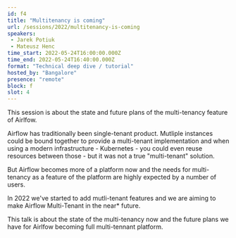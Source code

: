 ```yaml
---
id: f4
title: "Multitenancy is coming"
url: /sessions/2022/multitenancy-is-coming
speakers:
 - Jarek Potiuk
 - Mateusz Henc
time_start: 2022-05-24T16:00:00.000Z
time_end: 2022-05-24T16:40:00.000Z
format: "Technical deep dive / tutorial"
hosted_by: "Bangalore"
presence: "remote"
block: f
slot: 4
---
```


This session is about the state and future plans of the multi-tenancy feature of Airlfow.
 
 
 
 Airflow has traditionally been single-tenant product. Mutliple instances could be bound together to provide a multi-tenant implementation and when using a modern infrastructure - Kubernetes - you could even reuse resources between those - but it was not a true "multi-tenant" solution.
 
 
 
 But Airflow becomes more of a platform now and the needs for multi-tenancy as a feature of the platform are highly expected by a number of users.
 
 
 
 In 2022 we've started to add mutli-tenant features and we are aiming to make Airflow Multi-Tenant in the near* future. 
 
 
 
 This talk is about the state of the multi-tenancy now and the future plans we have for Airlfow becoming full multi-tennant platform.